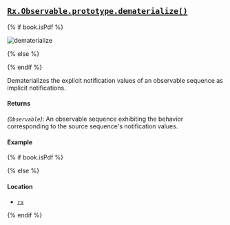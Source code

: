 ## [`Rx.Observable.prototype.dematerialize()`](https://github.com/Reactive-Extensions/RxJS/blob/master/src/core/linq/observable/dematerialize.js)

{% if book.isPdf %}

![dematerialize](http://reactivex.io/documentation/operators/images/dematerialize.png)

{% else %}



{% endif %}

Dematerializes the explicit notification values of an observable sequence as implicit notifications.

#### Returns
*(`Observable`)*: An observable sequence exhibiting the behavior corresponding to the source sequence's notification values.
  
#### Example

[](http://jsbin.com/yusem/1/embed?js,console)

{% if book.isPdf %}



{% else %}

#### Location

- [`rx`](https://www.npmjs.org/package/rx)

{% endif %}
